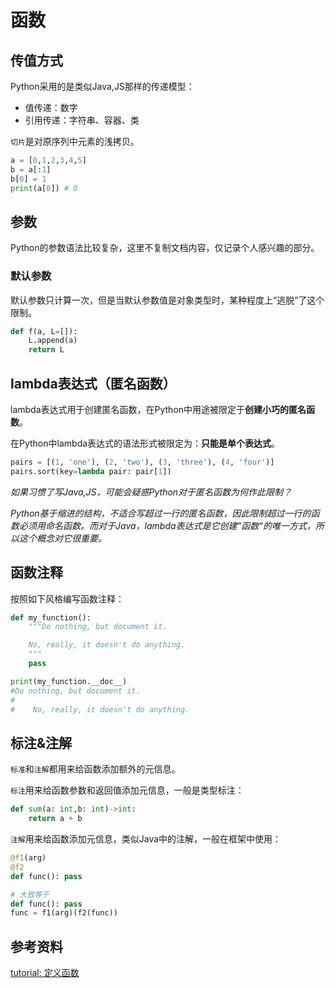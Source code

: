 # 函数

## 传值方式

Python采用的是类似Java,JS那样的传递模型：

- 值传递：数字
- 引用传递：字符串、容器、类

`切片`是对原序列中元素的浅拷贝。

```python
a = [0,1,2,3,4,5]
b = a[:1]
b[0] = 1
print(a[0]) # 0
```

## 参数

Python的参数语法比较复杂，这里不复制文档内容，仅记录个人感兴趣的部分。

### 默认参数

默认参数只计算一次，但是当默认参数值是对象类型时，某种程度上“逃脱”了这个限制。

```python
def f(a, L=[]):
    L.append(a)
    return L
```

## lambda表达式（匿名函数）

lambda表达式用于创建匿名函数，在Python中用途被限定于**创建小巧的匿名函数**。

在Python中lambda表达式的语法形式被限定为：**只能是单个表达式**。

```python
pairs = [(1, 'one'), (2, 'two'), (3, 'three'), (4, 'four')]
pairs.sort(key=lambda pair: pair[1])
```

_如果习惯了写Java,JS，可能会疑惑Python对于匿名函数为何作此限制？_

_Python基于缩进的结构，不适合写超过一行的匿名函数，因此限制超过一行的函数必须用命名函数。而对于Java，lambda表达式是它创建”函数“的唯一方式，所以这个概念对它很重要。_

## 函数注释

按照如下风格编写函数注释：

```python
def my_function():
    """Do nothing, but document it.

    No, really, it doesn't do anything.
    """
    pass

print(my_function.__doc__)
#Do nothing, but document it.
#
#    No, really, it doesn't do anything.
```

## 标注&注解

`标准`和`注解`都用来给函数添加额外的元信息。

`标注`用来给函数参数和返回值添加元信息，一般是类型标注：

```python
def sum(a: int,b: int)->int:
	return a + b
```

`注解`用来给函数添加元信息，类似Java中的注解，一般在框架中使用：

```python
@f1(arg)
@f2
def func(): pass

# 大致等于
def func(): pass
func = f1(arg)(f2(func))
```

## 参考资料

[tutorial: 定义函数](https://docs.python.org/zh-cn/3/tutorial/controlflow.html#defining-functions)
